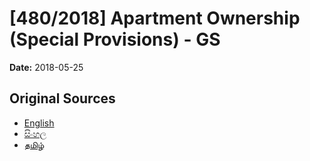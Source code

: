 # [480/2018] Apartment Ownership (Special Provisions) - GS

**Date:** 2018-05-25

## Original Sources

- [English](https://documents.gov.lk/view/bills/2018/5/480-2018_E.pdf)
- [සිංහල](https://documents.gov.lk/view/bills/2018/5/480-2018_S.pdf)
- [தமிழ்](https://documents.gov.lk/view/bills/2018/5/480-2018_T.pdf)
